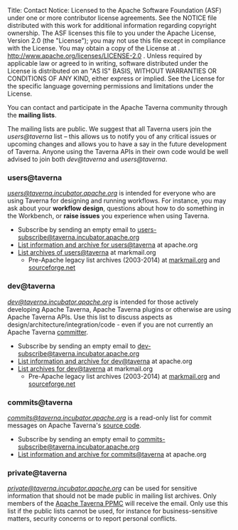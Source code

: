 Title:     Contact
Notice:    Licensed to the Apache Software Foundation (ASF) under one
           or more contributor license agreements.  See the NOTICE file
           distributed with this work for additional information
           regarding copyright ownership.  The ASF licenses this file
           to you under the Apache License, Version 2.0 (the
           "License"); you may not use this file except in compliance
           with the License.  You may obtain a copy of the License at
           .
             http://www.apache.org/licenses/LICENSE-2.0
           .
           Unless required by applicable law or agreed to in writing,
           software distributed under the License is distributed on an
           "AS IS" BASIS, WITHOUT WARRANTIES OR CONDITIONS OF ANY
           KIND, either express or implied.  See the License for the
           specific language governing permissions and limitations
           under the License.

You can contact and participate in the Apache Taverna community through the <strong>mailing lists</strong>.

The mailing lists are public. We suggest that all Taverna users join the <em>users@taverna</em> list 
– this allows us to notify you of any critical issues or upcoming changes and allows you to have 
a say in the future development of Taverna. Anyone using the Taverna APIs in their own code 
would be well advised to join both <em>dev@taverna</em> and <em>users@taverna</em>.

<a name="users"></a>
### users@taverna


<em>users@taverna.incubator.apache.org</em> is intended for everyone who are using Taverna for
designing and running workflows. For instance, you may ask about your <strong>workflow design</strong>,
questions about how to do something in the Workbench, or <strong>raise issues</strong> you experience when using Taverna.

  - Subscribe by sending an empty email to [users-subscribe@taverna.incubator.apache.org](mailto:users-subscribe@taverna.incubator.apache.org)
  - [List information and archive for users@taverna](http://mail-archives.apache.org/mod_mbox/incubator-taverna-users/) at apache.org
  - [List archives of users@taverna](http://apache-taverna-users.markmail.org/search/?q=) at markmail.org
    - Pre-Apache legacy list archives (2003-2014) at [markmail.org](http://markmail.org/search/?q=#query:%20list%3Anet.sourceforge.lists.taverna-users) and  [sourceforge.net](http://sourceforge.net/p/taverna/mailman/taverna-users/)

<a name="dev"></a>
### dev@taverna

<em>dev@taverna.incubator.apache.org</em> is intended for those actively developing Apache Taverna, 
Apache Taverna plugins or otherwise are using Apache Taverna APIs.  Use this list to discuss aspects as
design/architecture/integration/code - even if you are not currently an Apache Taverna [committer](about).


  - Subscribe by sending an empty email to [dev-subscribe@taverna.incubator.apache.org](mailto:dev-subscribe@taverna.incubator.apache.org)
  - [List information and archive for dev@taverna](http://mail-archives.apache.org/mod_mbox/incubator-taverna-dev/) at apache.org
  - [List archives for dev@taverna](http://apache-taverna-dev.markmail.org/search/?q=) at markmail.org
    - Pre-Apache legacy list archives (2003-2014) at [markmail.org](http://markmail.org/search/?q=#query:%20list%3Anet.sourceforge.lists.taverna-hackers) and  [sourceforge.net](http://sourceforge.net/p/taverna/mailman/taverna-hackers/)


<a name="commits"></a>
### commits@taverna

<em>commits@taverna.incubator.apache.org</em> is a read-only list for commit messages on Apache Taverna's [source code](/code/).

  - Subscribe by sending an empty email to [commits-subscribe@taverna.incubator.apache.org](mailto:commits-subscribe@taverna.incubator.apache.org)
  - [List information and archive for commits@taverna](http://mail-archives.apache.org/mod_mbox/incubator-taverna-commits/) at apache.org


<a name="private"></a>
### private@taverna

<em>private@taverna.incubator.apache.org</em> can be used for sensitive information that should not be made public
in mailing list archives. Only members of the [Apache Taverna PPMC](/about/) will receive the email. Only use this list
if the public lists cannot be used, for instance for business-sensitive matters, 
security concerns or to report personal conflicts.
